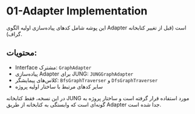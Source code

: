 # 01-Adapter Implementation

این پوشه شامل کدهای پیاده‌سازی اولیه الگوی Adapter است (قبل از تغییر کتابخانه گراف).

## محتویات:
- Interface مشترک: `GraphAdapter`
- پیاده‌سازی Adapter برای JUNG: `JUNGGraphAdapter`
- کلاس‌های پیمایشگر: `BfsGraphTraverser` و `DfsGraphTraverser`
- سایر کدهای مرتبط با ساختار اولیه پروژه

در این نسخه، فقط کتابخانه JUNG مورد استفاده قرار گرفته است و ساختار پروژه به گونه‌ای است که وابستگی به کتابخانه از طریق Adapter جدا شده است. 